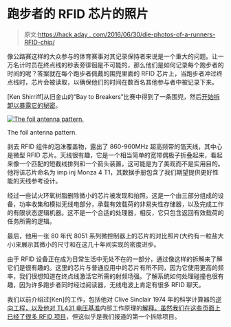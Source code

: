 # 跑步者的 RFID 芯片的照片

> 原文:[https://hack aday . com/2016/06/30/die-photos-of-a-runners-RFID-chip/](https://hackaday.com/2016/06/30/die-photos-of-a-runners-rfid-chip/)

像公路赛这样的大众参与的体育赛事对其记录保持者来说是一个重大的问题。让一万名计时员在终点线的秒表旁徘徊是不可能的，那么他们是如何记录每个跑步者的时间的呢？答案就在每个跑步者佩戴的围兜里面的 RFID 芯片上，当跑步者冲过终点线时，芯片会被读取，以确保他们的时间在数百名其他参与者中被记录下来。

[Ken Shirriff]从旧金山的“Bay to Breakers”比赛中得到了一条围兜，然后[开始拆卸以暴露它的秘密](http://www.righto.com/2016/06/inside-tiny-rfid-chip-that-runs-san.html)。

[![The foil antenna pattern.](../Images/8253fa918ebdffb4d07dbeb8effe3dca.png)](https://hackaday.com/wp-content/uploads/2016/06/antenna.jpg)

The foil antenna pattern.

剥去 RFID 组件的泡沫覆盖物，露出了 860-960MHz 超高频带的箔天线，其中心是微型 RFID 芯片。天线很有趣，它是一个相当简单的宽带偶极子折叠起来，看起来像一个匹配的短截线排列和一个箭头装置，这可能是为了美观而不是实用目的。他将该芯片命名为 imp inj Monza 4 T1，其数据手册包含了我们期望提供更好性能的天线参考设计。

经过一些试火环氧树脂删除微小的芯片被发现和拍照。这是一个由三部分组成的设备，功率收集和模拟无线电部分，承载有效载荷的非易失性存储器，以及完成工作的有限状态逻辑机器。这不是一个合适的处理器，相反，它只包含返回有效载荷的任务所需的逻辑。

最后，他用一张 80 年代 8051 系列微控制器上的芯片的对比照片(大约有一粒盐大小)来展示其微小的尺寸和在这几十年间实现的密度进步。

由于 RFID 设备正在成为日常生活中无处不在的一部分，通过像这样的拆解来了解它们是很有趣的。这里的芯片与普通应用中的芯片有所不同，因为它使用更高的频率，我们很想知道在终点线激活它所需的射频场强。了解系统如何处理碰撞也很有趣，因为许多跑步者同时经过阅读器，无线电波上肯定有很多 RFID 聊天。

我们以前介绍过[Ken]的工作，包括他对 Clive Sinclair 1974 年的科学计算器的[逆向工程，以及他对 TL431 电压基准](http://hackaday.com/2013/08/30/ken-shirriff-completely-reverse-engineers-the-1974-sinclair-scientific-calculator/)内部工作原理的[解释。虽然我们在这些页面上已经](http://hackaday.com/2014/05/26/ken-shirriff-explains-the-tl431/)[了很多 RFID 项目](http://hackaday.com/tag/rfid/)，但这似乎是我们报道的第一个拆除项目。